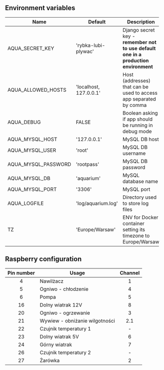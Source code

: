 ## Environment variables

| Name                | Default                | Description                                                                         |
|---------------------|------------------------|-------------------------------------------------------------------------------------|
| AQUA_SECRET_KEY     | 'rybka-lubi-plywac'    | Django secret key - **remember not to use default one in a production environment** |
| AQUA_ALLOWED_HOSTS  | 'localhost, 127.0.0.1' | Host (addresses) that can be used to access app separated by comma                  |
| AQUA_DEBUG          | FALSE                  | Boolean asking if app should be running in debug mode                               |
| AQUA_MYSQL_HOST     | '127.0.0.1'            | MySQL DB host                                                                       |
| AQUA_MYSQL_USER     | 'root'                 | MySQL DB username                                                                   |
| AQUA_MYSQL_PASSWORD | 'rootpass'             | MySQL DB password                                                                   |
| AQUA_MYSQL_DB       | 'aquarium'             | MySQL database name                                                                 |
| AQUA_MYSQL_PORT     | '3306'                 | MySQL port                                                                          |
| AQUA_LOGFILE        | 'log/aquarium.log'     | Directory used to store log files                                                   |
| TZ                  | 'Europe/Warsaw'        | ENV for Docker container setting its timezone to Europe/Warsaw                      |

## Raspberry configuration

| Pin number | Usage                          | Channel |
|:----------:|--------------------------------|:-------:|
|     4      | Nawilżacz                      |    1    |
|     5      | Ogniwo - chłodzenie            |    4    |
|     6      | Pompa                          |    5    |
|     16     | Dolny wiatrak 12V              |    8    |
|     20     | Ogniwo - ogrzewanie            |    3    |
|     21     | Wywiew - obniżanie wilgotności |   2.1   |
|     22     | Czujnik temperatury 1          |    -    |
|     23     | Dolny wiatrak 5V               |    6    |
|     24     | Górny wiatrak                  |    7    |
|     26     | Czujnik temperatury 2          |    -    |
|     27     | Żarówka                        |    2    |
